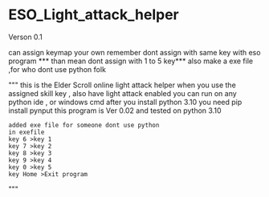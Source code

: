 # ESO_Light_attack_helper

Verson 0.1

can assign keymap your own
remember dont assign with same key with eso program
*** than mean dont assign with 1 to 5 key***
also make a exe file ,for who dont use python folk




























"""
    this is  the Elder Scroll online light attack helper
    when you use the assigned skill key , also have light attack enabled
    you can run on any python ide , or windows cmd after you install python 3.10
    you need pip install pynput
    this program is Ver 0.02  and tested on python 3.10
    
    added exe file for someone dont use python
    in exefile
    key 6 >key 1
    key 7 >key 2
    key 8 >key 3
    key 9 >key 4
    key 0 >key 5
    key Home >Exit program
    
    
    
"""
